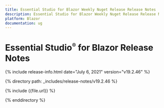 ```yaml
---
title: Essential Studio for Blazor Weekly Nuget Release Release Notes  
description: Essential Studio for Blazor Weekly Nuget Release Release Notes  
platform: Blazor
documentation: ug
---
```


# Essential Studio<sup style="font-size:70%">&reg;</sup> for Blazor  Release Notes  

{% include release-info.html date="July 6, 2021"  version="v19.2.46" %} 

{% directory path: _includes/release-notes/v19.2.46 %}

{% include {{file.url}} %}

{% enddirectory %}

